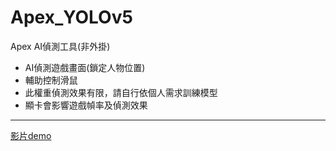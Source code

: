 # Apex_YOLOv5
Apex AI偵測工具(非外掛)

* AI偵測遊戲畫面(鎖定人物位置)
* 輔助控制滑鼠
* 此權重偵測效果有限，請自行依個人需求訓練模型
* 顯卡會影響遊戲幀率及偵測效果
---

[影片demo](https://drive.google.com/file/d/1FpFkIotOpqvh6GaGtuOTnhy4ACnuRaFa/view?usp=sharing)
